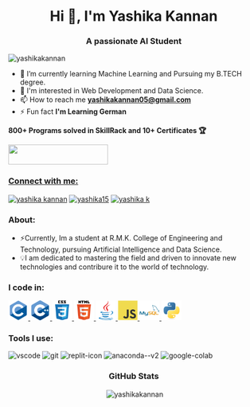 <h1 align="center">Hi 👋, I'm Yashika Kannan</h1>
<h3 align="center">A passionate AI Student</h3>

<p align="left"> <img src="https://komarev.com/ghpvc/?username=yashikakannan&label=Profile%20views&color=0e75b6&style=flat" alt="yashikakannan" /> </p>

- 🌱 I’m currently learning Machine Learning and Pursuing my B.TECH degree.
- 👀 I'm interested in Web Development and Data Science.
- 📫 How to reach me **yashikakannan05@gmail.com**
- ⚡ Fun fact **I'm Learning German**

<p align="left"><b>800+ Programs solved in SkillRack and 10+ Certificates 🏆</b></p>

<p align="left">
<a href="https://www.skillrack.com/faces/resume.xhtml?id=438631&key=a72d6cc19959c68272dc225e2169f663d7176e31"> <img align="center" src="https://cdn.skillrack.com/img/logo.gif" height="40" width="200" > </p>


<h3 align="left">Connect with me:</h3>
<p align="left">
<a href="https://linkedin.com/in/yashika kannan" target="blank"><img align="center" src="https://raw.githubusercontent.com/rahuldkjain/github-profile-readme-generator/master/src/images/icons/Social/linked-in-alt.svg" alt="yashika kannan" height="30" width="40" /></a>
<a href="https://www.codechef.com/users/yashika15" target="blank"><img align="center" src="https://cdn.jsdelivr.net/npm/simple-icons@3.1.0/icons/codechef.svg" alt="yashika15" height="30" width="40" /></a>
<a href="https://www.hackerrank.com/yashika k" target="blank"><img align="center" src="https://raw.githubusercontent.com/rahuldkjain/github-profile-readme-generator/master/src/images/icons/Social/hackerrank.svg" alt="yashika k" height="30" width="40" /></a>
</p>

<p align="left"> <h3>About: </h3>
    <ul>
        <li>
            ⚡Currently, Im a student at R.M.K. College of Engineering and Technology, pursuing Artificial Intelligence and Data Science.
        </li>
      <li>
            💡I am dedicated to mastering the field and driven to innovate new technologies and contribure it to the world of technology.  </li>
    </ul>
</p>


<h3 align="left">I code in: </h3>
<p align="left"> <a href="https://www.cprogramming.com/" target="_blank" rel="noreferrer"> <img src="https://raw.githubusercontent.com/devicons/devicon/master/icons/c/c-original.svg" alt="c" width="40" height="40"/> </a> <a href="https://www.w3schools.com/cpp/" target="_blank" rel="noreferrer"> <img src="https://raw.githubusercontent.com/devicons/devicon/master/icons/cplusplus/cplusplus-original.svg" alt="cplusplus" width="40" height="40"/> </a> <a href="https://www.w3schools.com/css/" target="_blank" rel="noreferrer"> <img src="https://raw.githubusercontent.com/devicons/devicon/master/icons/css3/css3-original-wordmark.svg" alt="css3" width="40" height="40"/> </a> <a href="https://www.w3.org/html/" target="_blank" rel="noreferrer"> <img src="https://raw.githubusercontent.com/devicons/devicon/master/icons/html5/html5-original-wordmark.svg" alt="html5" width="40" height="40"/> </a> <a href="https://www.java.com" target="_blank" rel="noreferrer"> <img src="https://raw.githubusercontent.com/devicons/devicon/master/icons/java/java-original.svg" alt="java" width="40" height="40"/> </a> <a href="https://developer.mozilla.org/en-US/docs/Web/JavaScript" target="_blank" rel="noreferrer"> <img src="https://raw.githubusercontent.com/devicons/devicon/master/icons/javascript/javascript-original.svg" alt="javascript" width="40" height="40"/> </a> <a href="https://www.mysql.com/" target="_blank" rel="noreferrer"> <img src="https://raw.githubusercontent.com/devicons/devicon/master/icons/mysql/mysql-original-wordmark.svg" alt="mysql" width="40" height="40"/> </a> <a href="https://www.python.org" target="_blank" rel="noreferrer"> <img src="https://raw.githubusercontent.com/devicons/devicon/master/icons/python/python-original.svg" alt="python" width="40" height="40"/> </a> </p>

<h3 align="left"> Tools I use:</h3>
<p>
    <img src="https://th.bing.com/th/id/R.9f6038f8ae674f6ec7b8aab72be665e2?rik=Wrh64mHaWbaAjA&riu=http%3a%2f%2fscarpie.altervista.org%2fwp-content%2fuploads%2f2018%2f11%2f1200px-Visual_Studio_Code_1.35_icon.svg_-960x960.png&ehk=x3wZGvsFJe1sxbeaugICOhq46xiuEsPjs%2fHzT%2bqlU78%3d&risl=&pid=ImgRaw&r=0" alt="vscode" width="50" height="50"/>
    <img src="https://www.vectorlogo.zone/logos/git-scm/git-scm-icon.svg" alt="git" width="50" height="50"/>
    <img src="https://i1.wp.com/img.olhardigital.com.br/wp-content/uploads/2023/03/editor-de-codigo-fonte-replit.png?resize=780,470" alt="replit-icon" width="60" height="50"/>
    <img width="48" height="48" src="https://img.icons8.com/fluency/48/anaconda--v2.png" alt="anaconda--v2"/>
    <img width="48" height="48" src="https://img.icons8.com/color/48/google-colab.png" alt="google-colab"/>
</p>

<h3 align="center">GitHub Stats</h3>
<div align="center">

<p>&nbsp;<img align="center" src="https://github-readme-stats.vercel.app/api?username=yashikakannan&show_icons=true&locale=en" alt="yashikakannan" /></p>
</div>


